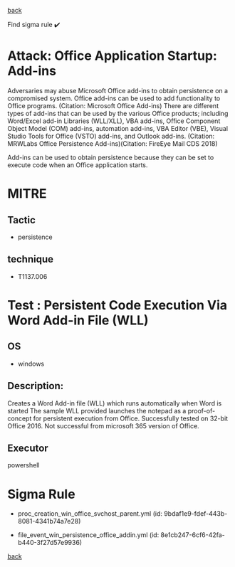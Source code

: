 
[back](../index.md)

Find sigma rule :heavy_check_mark: 

# Attack: Office Application Startup: Add-ins 

Adversaries may abuse Microsoft Office add-ins to obtain persistence on a compromised system. Office add-ins can be used to add functionality to Office programs. (Citation: Microsoft Office Add-ins) There are different types of add-ins that can be used by the various Office products; including Word/Excel add-in Libraries (WLL/XLL), VBA add-ins, Office Component Object Model (COM) add-ins, automation add-ins, VBA Editor (VBE), Visual Studio Tools for Office (VSTO) add-ins, and Outlook add-ins. (Citation: MRWLabs Office Persistence Add-ins)(Citation: FireEye Mail CDS 2018)

Add-ins can be used to obtain persistence because they can be set to execute code when an Office application starts. 

# MITRE
## Tactic
  - persistence


## technique
  - T1137.006


# Test : Persistent Code Execution Via Word Add-in File (WLL)
## OS
  - windows


## Description:
Creates a Word Add-in file (WLL) which runs automatically when Word is started
The sample WLL provided launches the notepad as a proof-of-concept for persistent execution from Office.
Successfully tested on 32-bit Office 2016. Not successful from microsoft 365 version of Office. 


## Executor
powershell

# Sigma Rule
 - proc_creation_win_office_svchost_parent.yml (id: 9bdaf1e9-fdef-443b-8081-4341b74a7e28)

 - file_event_win_persistence_office_addin.yml (id: 8e1cb247-6cf6-42fa-b440-3f27d57e9936)



[back](../index.md)
